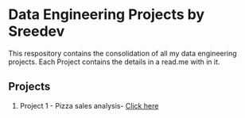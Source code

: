 # Data Engineering Projects by Sreedev
This respository contains the consolidation of all my data engineering projects. Each Project contains the details in a read.me with in it. 

## Projects
1. Project 1 - Pizza sales analysis- [Click here](https://medium.com/@sreedev.r5)

